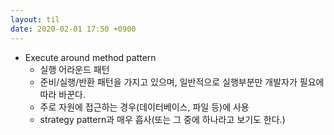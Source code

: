 ```yaml
---
layout: til
date: 2020-02-01 17:50 +0900
---
```


* Execute around method pattern
  * 실행 어라운드 패턴
  * 준비/실행/반환 패턴을 가지고 있으며, 일반적으로 실행부분만 개발자가 필요에 따라 바꾼다.
  * 주로 자원에 접근하는 경우(데이터베이스, 파일 등)에 사용
  * strategy pattern과 매우 흡사(또는 그 중에 하나라고 보기도 한다.)
